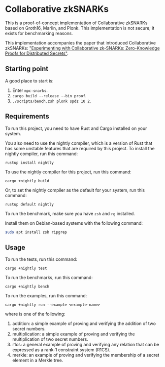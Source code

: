 # Collaborative zkSNARKs

This is a proof-of-concept implementation of Collaborative zkSNARKs based
on Groth16, Marlin, and Plonk.
This implementation is not secure; it exists for benchmarking reasons.

This implementation accompanies the paper that introduced Collaborative zkSNARKs:
["Experimenting with Collaborative zk-SNARKs: Zero-Knowledge Proofs for
Distributed Secrets"][paper].

## Starting point

A good place to start is:

1. Enter `mpc-snarks`.
2. `cargo build --release --bin proof`.
3. `./scripts/bench.zsh plonk spdz 10 2`.


## Requirements
To run this project, you need to have Rust and Cargo installed on your system. 

You also need to use the nightly compiler, which is a version of Rust that has some unstable features that are required by this project. To install the nightly compiler, run this command:

`rustup install nightly`

To use the nightly compiler for this project, run this command:

`cargo +nightly build`

Or, to set the nightly compiler as the default for your system, run this command:

`rustup default nightly`

To run the benchmark, make sure you have `zsh` and `rg` installed.

Install them on Debian-based systems with the following command:
```bash
sudo apt install zsh ripgrep
```


## Usage
To run the tests, run this command:

`cargo +nightly test`

To run the benchmarks, run this command:

`cargo +nightly bench`

To run the examples, run this command:

`cargo +nightly run --example <example-name>`

where <example-name> is one of the following:
1. addition: a simple example of proving and verifying the addition of two secret numbers.
2. multiplication: a simple example of proving and verifying the multiplication of two secret numbers.
3. r1cs: a general example of proving and verifying any relation that can be expressed as a rank-1 constraint system (R1CS).
4. merkle: an example of proving and verifying the membership of a secret element in a Merkle tree.

[paper]: https://www.usenix.org/conference/usenixsecurity22/presentation/ozdemir
